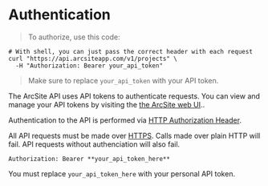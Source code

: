 # Authentication

> To authorize, use this code:

```shell
# With shell, you can just pass the correct header with each request
curl "https://api.arcsiteapp.com/v1/projects" \
  -H "Authorization: Bearer your_api_token"
```

> Make sure to replace `your_api_token` with your API token.

The ArcSite API uses API tokens to authenticate requests. You can view and manage your API tokens by visiting the [the ArcSite web UI](https://user.arcsiteapp.com#/admin)..

Authentication to the API is performed via [HTTP Authorization Header](https://developer.mozilla.org/en-US/docs/Web/HTTP/Headers/Authorization).

All API requests must be made over [HTTPS](https://en.wikipedia.org/wiki/HTTP_Secure). Calls made over plain HTTP will fail. API requests without authenciation will also fail.

`Authorization: Bearer **your_api_token_here**`

<aside class="notice">
You must replace <code>your_api_token_here</code> with your personal API token.
</aside>
